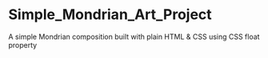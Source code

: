 # Simple_Mondrian_Art_Project
A simple Mondrian composition built with plain HTML &amp; CSS using CSS float property
